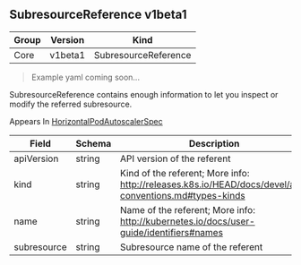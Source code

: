 ## SubresourceReference v1beta1

Group        | Version     | Kind
------------ | ---------- | -----------
Core | v1beta1 | SubresourceReference

> Example yaml coming soon...



SubresourceReference contains enough information to let you inspect or modify the referred subresource.

<aside class="notice">
Appears In  <a href="#horizontalpodautoscalerspec-v1beta1">HorizontalPodAutoscalerSpec</a> </aside>

Field        | Schema     | Description
------------ | ---------- | -----------
apiVersion | string | API version of the referent
kind | string | Kind of the referent; More info: http://releases.k8s.io/HEAD/docs/devel/api-conventions.md#types-kinds
name | string | Name of the referent; More info: http://kubernetes.io/docs/user-guide/identifiers#names
subresource | string | Subresource name of the referent

